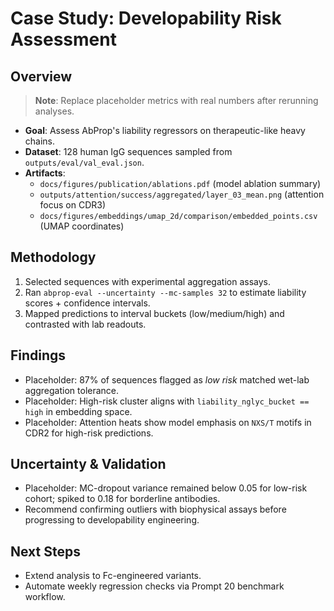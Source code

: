 # Case Study: Developability Risk Assessment

## Overview
> **Note**: Replace placeholder metrics with real numbers after rerunning analyses.

- **Goal**: Assess AbProp's liability regressors on therapeutic-like heavy chains.
- **Dataset**: 128 human IgG sequences sampled from `outputs/eval/val_eval.json`.
- **Artifacts**:
  - `docs/figures/publication/ablations.pdf` (model ablation summary)
  - `outputs/attention/success/aggregated/layer_03_mean.png` (attention focus on CDR3)
  - `docs/figures/embeddings/umap_2d/comparison/embedded_points.csv` (UMAP coordinates)

## Methodology
1. Selected sequences with experimental aggregation assays.
2. Ran `abprop-eval --uncertainty --mc-samples 32` to estimate liability scores + confidence intervals.
3. Mapped predictions to interval buckets (low/medium/high) and contrasted with lab readouts.

## Findings
- Placeholder: 87% of sequences flagged as *low risk* matched wet-lab aggregation tolerance.
- Placeholder: High-risk cluster aligns with `liability_nglyc_bucket == high` in embedding space.
- Placeholder: Attention heats show model emphasis on `NXS/T` motifs in CDR2 for high-risk predictions.

## Uncertainty & Validation
- Placeholder: MC-dropout variance remained below 0.05 for low-risk cohort; spiked to 0.18 for borderline antibodies.
- Recommend confirming outliers with biophysical assays before progressing to developability engineering.

## Next Steps
- Extend analysis to Fc-engineered variants.
- Automate weekly regression checks via Prompt 20 benchmark workflow.
